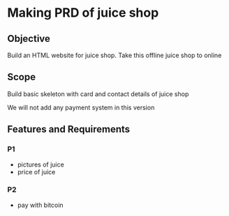 # Making PRD of juice shop

## Objective

Build an HTML website for juice shop. Take this offline juice shop to online

## Scope

Build basic skeleton with card and contact details of juice shop

We will not add any payment system in this version

## Features and Requirements

### P1
- pictures of juice
- price of juice

### P2
- pay with bitcoin